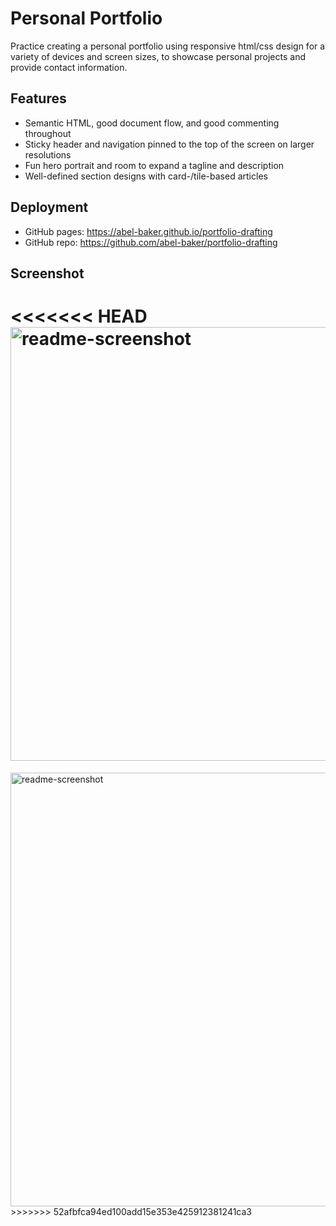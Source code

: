 # Personal Portfolio

Practice creating a personal portfolio using responsive html/css design for a variety of devices and screen sizes, to showcase personal projects and provide contact information.

## Features

* Semantic HTML, good document flow, and good commenting throughout
* Sticky header and navigation pinned to the top of the screen on larger resolutions
* Fun hero portrait and room to expand a tagline and description
* Well-defined section designs with card-/tile-based articles

## Deployment

* GitHub pages: https://abel-baker.github.io/portfolio-drafting
* GitHub repo: https://github.com/abel-baker/portfolio-drafting

## Screenshot
<<<<<<< HEAD
<img width="694" alt="readme-screenshot" src="https://user-images.githubusercontent.com/2822827/156905534-8c1d749a-acc7-43ce-bb9a-c06dcbcf35b5.png">
=======
<img width="694" alt="readme-screenshot" src="https://user-images.githubusercontent.com/2822827/156905534-8c1d749a-acc7-43ce-bb9a-c06dcbcf35b5.png">
>>>>>>> 52afbfca94ed100add15e353e425912381241ca3
